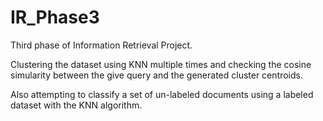 # IR_Phase3
Third phase of Information Retrieval Project.

Clustering the dataset using KNN multiple times and checking the cosine simularity between the give query and the generated cluster centroids. 

Also attempting to classify a set of un-labeled documents using a labeled dataset with the KNN algorithm.
